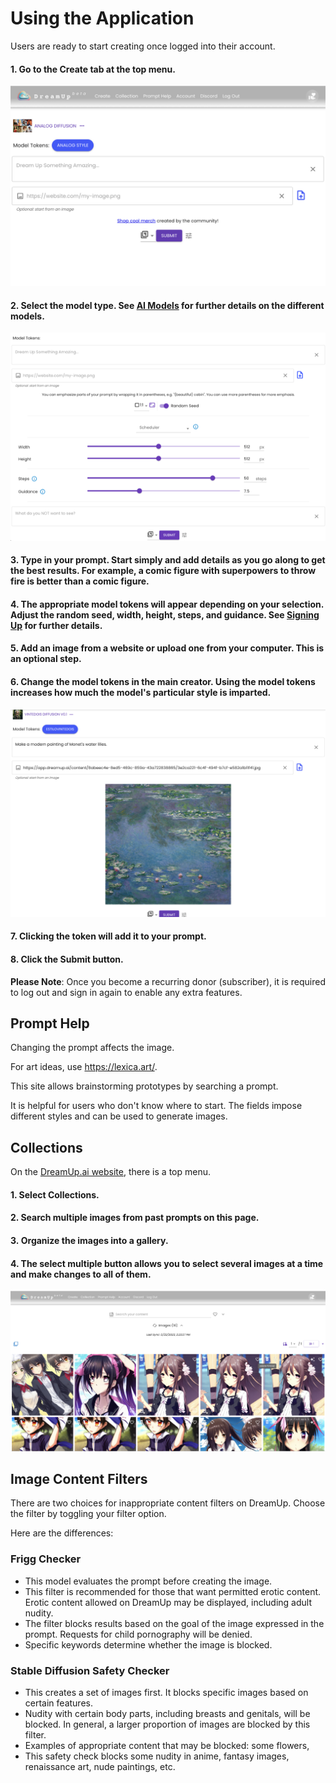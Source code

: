 # Using the Application
Users are ready to start creating once logged into their account.
#### 1. Go to the **Create** tab at the top menu.

![Create button](./images/Snip_TEMP0001%205-1.png)
#### 2. Select the model type. See [AI Models](https://https://dreamup.ai/ "AI Models") for further details on the different models.

![Model Tokens](./images/Snip_TEMP0001%203.png)

#### 3. Type in your prompt. Start simply and add details as you go along to get the best results. For example, a comic figure with superpowers to throw fire is better than a comic figure. 

#### 4. The appropriate model tokens will appear depending on your selection. Adjust the random seed, width, height, steps, and guidance. See [Signing Up](https://app.dreamup.ai "Signing Up") for further details.

#### 5. Add an image from a website or upload one from your computer. This is an optional step.

#### 6. Change the model tokens in the main creator. Using the model tokens increases how much the model's particular style is imparted.

![Model Token](./images/Snip_TEMP0001%206.png)

#### 7. Clicking the token will add it to your prompt.

#### 8. Click the **Submit** button.

**Please Note**: Once you become a recurring donor (subscriber), it is required to log out and sign in again to enable any extra features.

## Prompt Help
Changing the prompt affects the image. 

For art ideas, use <https://lexica.art/>.

This site allows brainstorming prototypes by searching a prompt. 

It is helpful for users who don't know where to start.
The fields impose different styles and can be used to generate images.

## Collections
On the [DreamUp.ai website](https://dreamup.ai/ "DreamUp.ai website"), there is a top menu.

#### 1. Select **Collections**. 

#### 2. Search multiple images from past prompts on this page.

#### 3. Organize the images into a gallery.

#### 4. The **select multiple** button allows you to select several images at a time and make changes to all of them.

![Select Images](./images/Snip_TEMP3.png)

## Image Content Filters

There are two choices for inappropriate content filters on DreamUp. Choose the filter by toggling your filter option.

Here are the differences:

### Frigg Checker
* This model evaluates the prompt before creating the image. 
* This filter is recommended for those that want permitted erotic content. Erotic content allowed on DreamUp may be displayed, including adult nudity. 
* The filter blocks results based on the goal of the image expressed in the prompt. Requests for child pornography will be denied.
* Specific keywords determine whether the image is blocked.

### Stable Diffusion Safety Checker
* This creates a set of images first. It blocks specific images based on certain features.
* Nudity with certain body parts, including breasts and genitals, will be blocked. In general, a larger proportion of images are blocked by this filter.
* Examples of appropriate content that may be blocked: some flowers, 
* This safety check blocks some nudity in anime, fantasy images, renaissance art, nude paintings, etc.

